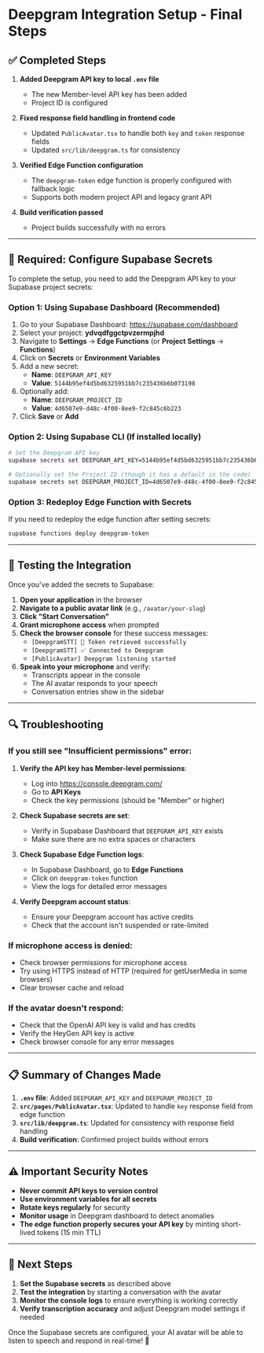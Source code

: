 # Deepgram Integration Setup - Final Steps

## ✅ Completed Steps

1. **Added Deepgram API key to local `.env` file**
   - The new Member-level API key has been added
   - Project ID is configured

2. **Fixed response field handling in frontend code**
   - Updated `PublicAvatar.tsx` to handle both `key` and `token` response fields
   - Updated `src/lib/deepgram.ts` for consistency

3. **Verified Edge Function configuration**
   - The `deepgram-token` edge function is properly configured with fallback logic
   - Supports both modern project API and legacy grant API

4. **Build verification passed**
   - Project builds successfully with no errors

---

## 🔧 Required: Configure Supabase Secrets

To complete the setup, you need to add the Deepgram API key to your Supabase project secrets:

### Option 1: Using Supabase Dashboard (Recommended)

1. Go to your Supabase Dashboard: https://supabase.com/dashboard
2. Select your project: **ydvqdfggctpvzermpjhd**
3. Navigate to **Settings** → **Edge Functions** (or **Project Settings** → **Functions**)
4. Click on **Secrets** or **Environment Variables**
5. Add a new secret:
   - **Name**: `DEEPGRAM_API_KEY`
   - **Value**: `5144b95ef4d5bd6325951bb7c235436b6b073198`
6. Optionally add:
   - **Name**: `DEEPGRAM_PROJECT_ID`
   - **Value**: `4d6507e9-d48c-4f00-8ee9-f2c845c6b223`
7. Click **Save** or **Add**

### Option 2: Using Supabase CLI (If installed locally)

```bash
# Set the Deepgram API key
supabase secrets set DEEPGRAM_API_KEY=5144b95ef4d5bd6325951bb7c235436b6b073198

# Optionally set the Project ID (though it has a default in the code)
supabase secrets set DEEPGRAM_PROJECT_ID=4d6507e9-d48c-4f00-8ee9-f2c845c6b223
```

### Option 3: Redeploy Edge Function with Secrets

If you need to redeploy the edge function after setting secrets:

```bash
supabase functions deploy deepgram-token
```

---

## 🧪 Testing the Integration

Once you've added the secrets to Supabase:

1. **Open your application** in the browser
2. **Navigate to a public avatar link** (e.g., `/avatar/your-slug`)
3. **Click "Start Conversation"**
4. **Grant microphone access** when prompted
5. **Check the browser console** for these success messages:
   - `[DeepgramSTT] 🔑 Token retrieved successfully`
   - `[DeepgramSTT] ✅ Connected to Deepgram`
   - `[PublicAvatar] Deepgram listening started`
6. **Speak into your microphone** and verify:
   - Transcripts appear in the console
   - The AI avatar responds to your speech
   - Conversation entries show in the sidebar

---

## 🔍 Troubleshooting

### If you still see "Insufficient permissions" error:

1. **Verify the API key has Member-level permissions**:
   - Log into https://console.deepgram.com/
   - Go to **API Keys**
   - Check the key permissions (should be "Member" or higher)

2. **Check Supabase secrets are set**:
   - Verify in Supabase Dashboard that `DEEPGRAM_API_KEY` exists
   - Make sure there are no extra spaces or characters

3. **Check Supabase Edge Function logs**:
   - In Supabase Dashboard, go to **Edge Functions**
   - Click on `deepgram-token` function
   - View the logs for detailed error messages

4. **Verify Deepgram account status**:
   - Ensure your Deepgram account has active credits
   - Check that the account isn't suspended or rate-limited

### If microphone access is denied:

- Check browser permissions for microphone access
- Try using HTTPS instead of HTTP (required for getUserMedia in some browsers)
- Clear browser cache and reload

### If the avatar doesn't respond:

- Check that the OpenAI API key is valid and has credits
- Verify the HeyGen API key is active
- Check browser console for any error messages

---

## 📋 Summary of Changes Made

1. **`.env` file**: Added `DEEPGRAM_API_KEY` and `DEEPGRAM_PROJECT_ID`
2. **`src/pages/PublicAvatar.tsx`**: Updated to handle `key` response field from edge function
3. **`src/lib/deepgram.ts`**: Updated for consistency with response field handling
4. **Build verification**: Confirmed project builds without errors

---

## ⚠️ Important Security Notes

- **Never commit API keys to version control**
- **Use environment variables for all secrets**
- **Rotate keys regularly** for security
- **Monitor usage** in Deepgram dashboard to detect anomalies
- **The edge function properly secures your API key** by minting short-lived tokens (15 min TTL)

---

## 🎯 Next Steps

1. **Set the Supabase secrets** as described above
2. **Test the integration** by starting a conversation with the avatar
3. **Monitor the console logs** to ensure everything is working correctly
4. **Verify transcription accuracy** and adjust Deepgram model settings if needed

Once the Supabase secrets are configured, your AI avatar will be able to listen to speech and respond in real-time! 🎉
